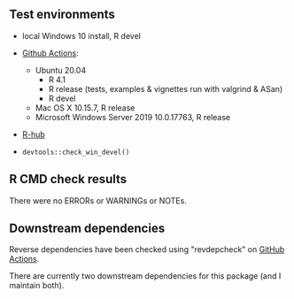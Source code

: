 ## Test environments

* local Windows 10 install, R devel

* [Github Actions](https://github.com/ms609/TreeSearch/actions):
  - Ubuntu 20.04
    - R 4.1
    - R release (tests, examples & vignettes run with valgrind & ASan)
    - R devel
  - Mac OS X 10.15.7, R release
  - Microsoft Windows Server 2019 10.0.17763, R release
  
* [R-hub](https://github.com/ms609/TreeSearch/actions/workflows/rhub.yaml)

* `devtools::check_win_devel()`


## R CMD check results
There were no ERRORs or WARNINGs or NOTEs.


## Downstream dependencies

Reverse dependencies have been checked using "revdepcheck" on
[GitHub Actions](https://github.com/ms609/TreeSearch/actions/workflows/revdep.yml).

There are currently two downstream dependencies for this package
(and I maintain both).
